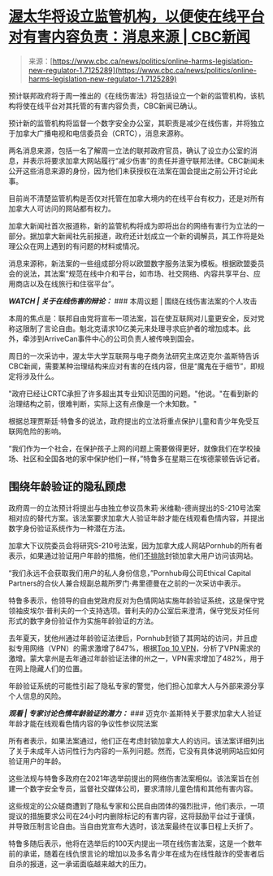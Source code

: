 <!--yml

category: 未分类

date: 2024-05-29 13:23:27

-->

# [渥太华将设立监管机构，以便使在线平台对有害内容负责：消息来源 | CBC新闻](https://www.cbc.ca/news/politics/online-harms-legislation-new-regulator-1.7125289)

> 来源：[https://www.cbc.ca/news/politics/online-harms-legislation-new-regulator-1.7125289](https://www.cbc.ca/news/politics/online-harms-legislation-new-regulator-1.7125289)

预计联邦政府将于周一推出的《在线伤害法》将包括设立一个新的监管机构，该机构将使在线平台对其托管的有害内容负责，CBC新闻已确认。

预计新的监管机构将监督一个数字安全办公室，其职责是减少在线伤害，并将独立于加拿大广播电视和电信委员会（CRTC），消息来源称。

两名消息来源，包括一名了解周一立法的联邦政府官员，确认了设立办公室的消息，并表示将要求加拿大网站履行“减少伤害”的责任并遵守联邦法律。CBC新闻未公开这些消息来源的身份，因为他们未获授权在法案在国会提出之前公开讨论此事。

目前尚不清楚监管机构是否仅对托管在加拿大境内的在线平台有权力，还是对所有加拿大人可访问的网站都有权力。

加拿大新闻社首次报道称，新的监管机构将成为即将出台的网络有害行为立法的一部分。据加拿大新闻社先前报道，政府还计划成立一个新的调解员，其工作将是处理公众在网上遇到的有问题的材料或情况。

消息来源称，新法案的一些组成部分将以欧盟数字服务法案为模板。根据欧盟委员会的说法，其法案“规范在线中介和平台，如市场、社交网络、内容共享平台、应用商店以及在线旅行和住宿平台”。

***WATCH | 关于在线伤害的辩论：*** ### 本周议题 | 围绕在线伤害法案的个人攻击

本周的焦点是：联邦自由党将宣布一项法案，旨在使互联网对儿童更安全，反对党称这限制了言论自由。魁北克请求10亿美元来处理寻求庇护者的增加成本。此外，牵涉到ArriveCan事件中心的公司负责人被传唤到国会。

周日的一次采访中，渥太华大学互联网与电子商务法研究主席迈克尔·盖斯特告诉CBC新闻，需要某种治理结构来应对有害的在线内容，但是“魔鬼在于细节”，即规定将涉及什么。

"政府已经让CRTC承担了许多超出其专业知识范围的问题。"他说。"在看到新的治理结构之前，很难判断，实际上这有点像是一个未知数。"

根据总理贾斯廷·特鲁多的说法，政府提出的立法将重点保护儿童和青少年免受互联网危险的影响。

“我们作为一个社会，在保护孩子上网的问题上需要做得更好，就像我们在学校操场、社区和全国各地的家中保护他们一样，”特鲁多在星期三在埃德蒙顿告诉记者。

## 围绕年龄验证的隐私顾虑

政府周一的立法预计将提出与由独立参议员朱莉·米维勒-德尚提出的S-210号法案相对应的替代方案。该法案要求加拿大人验证年龄才能在线观看色情内容，并提出数字身份验证系统作为一种潜在方法。

加拿大下议院委员会将研究S-210号法案，因为加拿大成人网站Pornhub的所有者表示，如果通过验证用户年龄的措施，他们[不排除](https://www.cbc.ca/news/politics/senate-pornography-legislation-1.7119358)封锁加拿大用户访问该网站。

“我们永远不会获取我们用户的私人身份信息，”Pornhub母公司Ethical Capital Partners的合伙人兼合规副总裁所罗门·弗里德曼在之前的一次采访中表示。

特鲁多表示，他领导的自由党政府反对为色情网站实施年龄验证系统，这是保守党领袖皮埃尔·普利夫的一个支持选项。普利夫的办公室后来澄清，保守党反对任何形式的数字身份验证作为实施年龄验证的方法。

去年夏天，犹他州通过年龄验证法律后，Pornhub封锁了其网站的访问，并且虚拟专用网络（VPN）的需求激增了847%，根据[Top 10 VPN](https://protect-eu.mimecast.com/s/OeCmCD022u5MylXJSRvQp8?domain=top10vpn.com)，分析了VPN需求的激增。蒙大拿州是去年通过年龄验证法律的州之一，VPN需求增加了482%，用于在网上隐藏人们的位置。

年龄验证系统的可能性引起了隐私专家的警觉，他们担心加拿大人与外部来源分享个人信息的风险。

***观看 | 专家讨论色情年龄验证的潜力：*** ### 迈克尔·盖斯特关于要求加拿大人验证年龄才能在线观看色情内容的争议性参议院法案

所有者表示，如果法案通过，他们正在考虑封锁加拿大人的访问。该法案详细列出了关于未成年人访问性行为内容的一系列问题。然而，它没有具体说明网站应如何验证用户的年龄。

这些法规与特鲁多政府在2021年选举前提出的网络伤害法案相似。该法案旨在创建一个数字安全专员，监督社交媒体公司，要求清除儿童色情和其他有害内容。

这些规定的公众磋商遭到了隐私专家和公民自由团体的强烈批评，他们表示，一项提议的措施要求公司在24小时内删除标记的有害内容，这将鼓励平台过于谨慎，并导致压制言论自由。当自由党宣布大选时，该法案最终在议事日程上夭折了。

特鲁多随后表示，他将在选举后的100天内提出一项在线伤害法案，这是一个数年前的承诺，随着在线仇恨言论的增加以及多名青少年在成为在线性敲诈的受害者后自杀的报道，这一承诺面临越来越大的压力。

